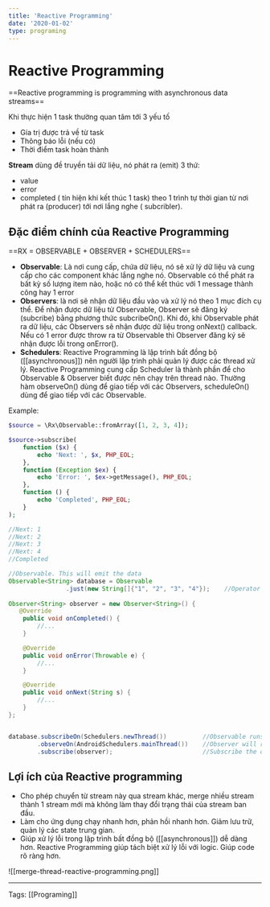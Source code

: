 ```yaml
---
title: 'Reactive Programming'
date: '2020-01-02'
type: programing
---
```


# Reactive Programming

==Reactive programming is programming with asynchronous data streams==

Khi thực hiện 1 task thường quan tâm tới 3 yếu tố
- Gía trị được trả về từ task
- Thông báo lỗi (nếu có)
- Thời điểm task hoàn thành

**Stream** dùng đề truyền tải dữ liệu, nó phát ra (emit) 3 thứ: 
- value
- error
- completed ( tín hiện khi kết thúc 1 task) theo 1 trình tự thời gian từ nơi phát ra (producer) tới nơi lắng nghe ( subcribler).

## Đặc điểm chính của Reactive Programming
==RX = OBSERVABLE + OBSERVER + SCHEDULERS==
- **Observable**: Là nơi cung cấp, chứa dữ liệu, nó sẽ xử lý dữ liệu và cung cấp cho các component khác lắng nghe nó. Observable có thể phát ra bất kỳ số lượng item nào, hoặc nó có thể kết thúc với 1 message thành công hay 1 error
- **Observers**: là nơi sẽ nhận dữ liệu đầu vào và xử lý nó theo 1 mục đích cụ thể. Để nhận được dữ liệu từ Observable, Observer sẽ đăng ký (subcribe) bằng phương thức subcribeOn(). Khi đó, khi Observable phát ra dữ liệu, các Observers sẽ nhận được dữ liệu trong onNext() callback. Nếu có 1 error được throw ra từ Observable thì Observer đăng ký sẽ nhận được lỗi trong onError().
- **Schedulers**:  Reactive Programming là lập trình bất đồng bộ ([[asynchronous]]) nên người lập trình phải quản lý được các thread xử lý. Reactive Programming cung cấp Scheduler là thành phần để cho Observable & Observer biết được nên chạy trên thread nào. Thường hàm observeOn() dùng để giao tiếp với các Observers, scheduleOn() dùng để giao tiếp với các Observable. 



Example:
```php
$source = \Rx\Observable::fromArray([1, 2, 3, 4]);

$source->subscribe(
    function ($x) {
        echo 'Next: ', $x, PHP_EOL;
    },
    function (Exception $ex) {
        echo 'Error: ', $ex->getMessage(), PHP_EOL;
    },
    function () {
        echo 'Completed', PHP_EOL;
    }
);

//Next: 1
//Next: 2
//Next: 3
//Next: 4
//Completed
```

```java
//Observable. This will emit the data
Observable<String> database = Observable
                .just(new String[]{"1", "2", "3", "4"});    //Operator
				
Observer<String> observer = new Observer<String>() {
   @Override
	public void onCompleted() {
		//...
	}

	@Override
	public void onError(Throwable e) {
		//...
	}

	@Override
	public void onNext(String s) {
		//...
	}
};


database.subscribeOn(Schedulers.newThread())          //Observable runs on new background thread.
        .observeOn(AndroidSchedulers.mainThread())    //Observer will run on main UI thread.
        .subscribe(observer);                         //Subscribe the observer

```
## Lợi ích của Reactive programming

- Cho phép chuyển từ stream này qua stream khác, merge nhiều stream thành 1 stream mới mà không làm thay đổi trạng thái của stream ban đầu.
- Làm cho ứng dụng chạy nhanh hơn, phản hồi nhanh hơn. Giảm lưu trữ, quản lý các state trung gian. 
- Giúp xử lý lỗi trong lập trình bất đồng bộ ([[asynchronous]]) dễ dàng hơn. Reactive Programming giúp tách biệt xử lý lỗi với logic. Giúp code rõ ràng hơn. 

![[merge-thread-reactive-programming.png]]


---
Tags: [[Programing]]